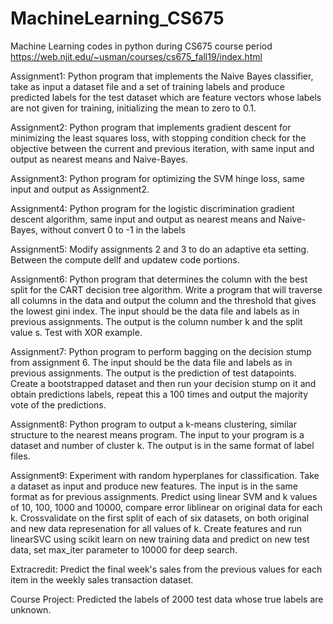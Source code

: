 # MachineLearning_CS675
Machine Learning codes in python during CS675 course period
https://web.njit.edu/~usman/courses/cs675_fall19/index.html

Assignment1:
Python program that implements the Naive Bayes classifier, take as input a dataset file and a set of training labels and produce predicted labels for the test
dataset which are feature vectors whose labels are not given for training, initializing the mean to zero to 0.1.

Assignment2:
Python program that implements gradient descent for minimizing the least squares loss, with stopping condition check for the objective between the current and previous iteration, with same input and output as nearest means and Naive-Bayes.

Assignment3:
Python program for optimizing the SVM hinge loss, same input and output as Assignment2.

Assignment4:
Python program for the logistic discrimination gradient descent algorithm, same input and output as nearest means and Naive-Bayes, without convert 0 to -1 in the labels

Assignment5:
Modify assignments 2 and 3 to do an adaptive eta setting. Between the compute dellf and updatew code portions.

Assignment6:
Python program that determines the column with the best split for the CART decision tree algorithm. Write a program that will traverse all columns in the data and output the column and the threshold that gives the lowest gini index. The input should be the data file and labels as in previous assignments. The output is the column number k and the split value s. Test with XOR example.

Assignment7:
Python program to perform bagging on the decision stump from assignment 6. The input should be the data file and labels as in previous assignments. The output is the prediction of test datapoints. Create a bootstrapped dataset and then run your decision stump on it and obtain predictions labels, repeat this a 100 times and output the majority vote of the predictions. 

Assignment8:
Python program to output a k-means clustering, similar structure to the nearest means program. The input to your program is a dataset and number of cluster k. The output is in the same format of label files.

Assignment9:
Experiment with random hyperplanes for classification. Take a dataset as input and produce new features. The input is in the same format as for previous assignments. Predict using linear SVM and k values of 10, 100, 1000 and 10000, compare error liblinear on original data for each k. Crossvalidate on the first split of each of six datasets, on both original and new data represenation for all values of k. Create features and run linearSVC using scikit learn on new training data and predict on new test data, set max_iter parameter to 10000 for deep search.

Extracredit:
Predict the  final week's sales from the previous values for each item in the weekly sales transaction dataset.

Course Project:
Predicted the labels of 2000 test data whose true labels are unknown.
